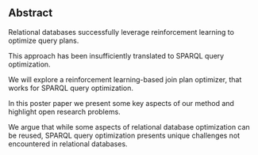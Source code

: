 ## Abstract
<!-- Context      -->
Relational databases successfully leverage reinforcement learning to optimize query plans.
<!-- Need         -->
This approach has been insufficiently translated to SPARQL query optimization.
<!-- Task         -->
We will explore a reinforcement learning-based join plan optimizer, that works for SPARQL query optimization.
<!-- Object       -->
In this poster paper we present some key aspects of our method and highlight open research problems.
<!-- Findings     -->
We argue that while some aspects of relational database optimization can be reused, SPARQL query optimization presents unique challenges not encountered in relational databases.
<!-- Conclusion   -->
<!-- Perspectives -->
